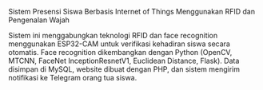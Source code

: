 Sistem Presensi Siswa Berbasis Internet of Things Menggunakan RFID dan Pengenalan Wajah

Sistem ini menggabungkan teknologi RFID dan face recognition menggunakan ESP32-CAM untuk verifikasi kehadiran siswa secara otomatis.
Face recognition dikembangkan dengan Python (OpenCV, MTCNN, FaceNet InceptionResnetV1, Euclidean Distance, Flask).
Data disimpan di MySQL, website dibuat dengan PHP, dan sistem mengirim notifikasi ke Telegram orang tua siswa.
